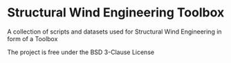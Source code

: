 # Structural Wind Engineering Toolbox

A collection of scripts and datasets used for Structural Wind Engineering in form of a Toolbox

The project is free under the BSD 3-Clause License
